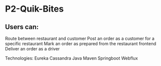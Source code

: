 # P2-Quik-Bites

## Users can:

Route between restaurant and customer
Post an order as a customer for a specific restaurant
Mark an order as prepared from the restaurant frontend
Deliver an order as a driver


Technologies:
Eureka
Cassandra
Java
Maven
Springboot
Webflux

